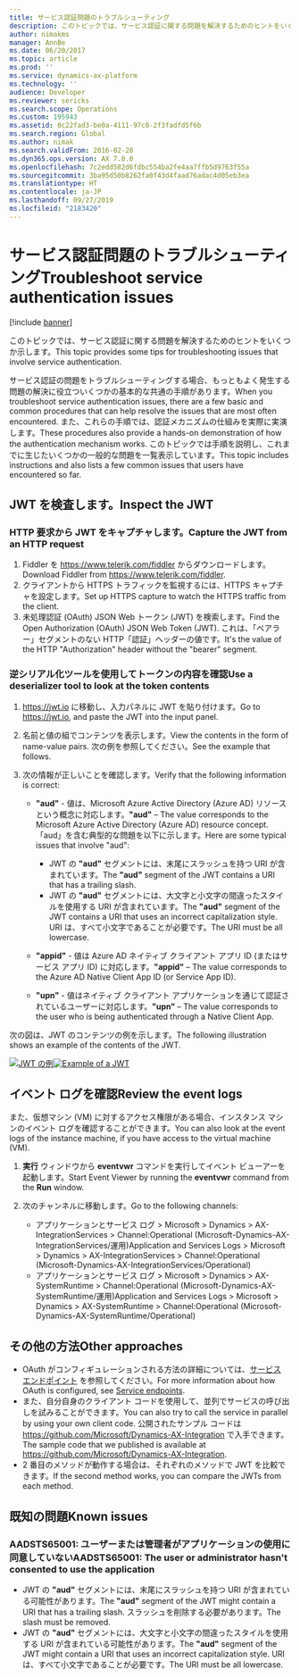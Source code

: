 ```yaml
---
title: サービス認証問題のトラブルシューティング
description: このトピックでは、サービス認証に関する問題を解決するためのヒントをいくつか示します。
author: nimakms
manager: AnnBe
ms.date: 06/20/2017
ms.topic: article
ms.prod: ''
ms.service: dynamics-ax-platform
ms.technology: ''
audience: Developer
ms.reviewer: sericks
ms.search.scope: Operations
ms.custom: 195943
ms.assetid: 0c22fad3-be0a-4111-97c0-2f3fadfd5f6b
ms.search.region: Global
ms.author: nimak
ms.search.validFrom: 2016-02-28
ms.dyn365.ops.version: AX 7.0.0
ms.openlocfilehash: 7c2edd582d6fdbc554ba2fe4aa7ffb5d9763f55a
ms.sourcegitcommit: 3ba95d50b8262fa0f43d4faad76adac4d05eb3ea
ms.translationtype: HT
ms.contentlocale: ja-JP
ms.lasthandoff: 09/27/2019
ms.locfileid: "2183420"
---
```

# <a name="troubleshoot-service-authentication-issues"></a><span data-ttu-id="2f8c5-103">サービス認証問題のトラブルシューティング</span><span class="sxs-lookup"><span data-stu-id="2f8c5-103">Troubleshoot service authentication issues</span></span>

[!include [banner](../includes/banner.md)]

<span data-ttu-id="2f8c5-104">このトピックでは、サービス認証に関する問題を解決するためのヒントをいくつか示します。</span><span class="sxs-lookup"><span data-stu-id="2f8c5-104">This topic provides some tips for troubleshooting issues that involve service authentication.</span></span>

<span data-ttu-id="2f8c5-105">サービス認証の問題をトラブルシューティングする場合、もっともよく発生する問題の解決に役立ついくつかの基本的な共通の手順があります。</span><span class="sxs-lookup"><span data-stu-id="2f8c5-105">When you troubleshoot service authentication issues, there are a few basic and common procedures that can help resolve the issues that are most often encountered.</span></span> <span data-ttu-id="2f8c5-106">また、これらの手順では、認証メカニズムの仕組みを実際に実演します。</span><span class="sxs-lookup"><span data-stu-id="2f8c5-106">These procedures also provide a hands-on demonstration of how the authentication mechanism works.</span></span> <span data-ttu-id="2f8c5-107">このトピックでは手順を説明し、これまでに生じたいくつかの一般的な問題を一覧表示しています。</span><span class="sxs-lookup"><span data-stu-id="2f8c5-107">This topic includes instructions and also lists a few common issues that users have encountered so far.</span></span>

## <a name="inspect-the-jwt"></a><span data-ttu-id="2f8c5-108">JWT を検査します。</span><span class="sxs-lookup"><span data-stu-id="2f8c5-108">Inspect the JWT</span></span>
### <a name="capture-the-jwt-from-an-http-request"></a><span data-ttu-id="2f8c5-109">HTTP 要求から JWT をキャプチャします。</span><span class="sxs-lookup"><span data-stu-id="2f8c5-109">Capture the JWT from an HTTP request</span></span>

1. <span data-ttu-id="2f8c5-110">Fiddler を <https://www.telerik.com/fiddler> からダウンロードします。</span><span class="sxs-lookup"><span data-stu-id="2f8c5-110">Download Fiddler from <https://www.telerik.com/fiddler>.</span></span>
2. <span data-ttu-id="2f8c5-111">クライアントから HTTPS トラフィックを監視するには、HTTPS キャプチャを設定します。</span><span class="sxs-lookup"><span data-stu-id="2f8c5-111">Set up HTTPS capture to watch the HTTPS traffic from the client.</span></span>
3. <span data-ttu-id="2f8c5-112">未処理認証 (OAuth) JSON Web トークン (JWT) を検索します。</span><span class="sxs-lookup"><span data-stu-id="2f8c5-112">Find the Open Authorization (OAuth) JSON Web Token (JWT).</span></span> <span data-ttu-id="2f8c5-113">これは、「ベアラー」セグメントのない HTTP「認証」ヘッダーの値です。</span><span class="sxs-lookup"><span data-stu-id="2f8c5-113">It's the value of the HTTP "Authorization" header without the "bearer" segment.</span></span>

### <a name="use-a-deserializer-tool-to-look-at-the-token-contents"></a><span data-ttu-id="2f8c5-114">逆シリアル化ツールを使用してトークンの内容を確認</span><span class="sxs-lookup"><span data-stu-id="2f8c5-114">Use a deserializer tool to look at the token contents</span></span>

1. <span data-ttu-id="2f8c5-115"><https://jwt.io> に移動し、入力パネルに JWT を貼り付けます。</span><span class="sxs-lookup"><span data-stu-id="2f8c5-115">Go to <https://jwt.io>, and paste the JWT into the input panel.</span></span>
2. <span data-ttu-id="2f8c5-116">名前と値の組でコンテンツを表示します。</span><span class="sxs-lookup"><span data-stu-id="2f8c5-116">View the contents in the form of name-value pairs.</span></span> <span data-ttu-id="2f8c5-117">次の例を参照してください。</span><span class="sxs-lookup"><span data-stu-id="2f8c5-117">See the example that follows.</span></span>
3. <span data-ttu-id="2f8c5-118">次の情報が正しいことを確認します。</span><span class="sxs-lookup"><span data-stu-id="2f8c5-118">Verify that the following information is correct:</span></span>

    - <span data-ttu-id="2f8c5-119">**"aud"** - 値は、Microsoft Azure Active Directory (Azure AD) リソースという概念に対応します。</span><span class="sxs-lookup"><span data-stu-id="2f8c5-119">**"aud"** – The value corresponds to the Microsoft Azure Active Directory (Azure AD) resource concept.</span></span> <span data-ttu-id="2f8c5-120">「aud」を含む典型的な問題を以下に示します。</span><span class="sxs-lookup"><span data-stu-id="2f8c5-120">Here are some typical issues that involve "aud":</span></span>

        - <span data-ttu-id="2f8c5-121">JWT の **"aud"** セグメントには、末尾にスラッシュを持つ URI が含まれています。</span><span class="sxs-lookup"><span data-stu-id="2f8c5-121">The **"aud"** segment of the JWT contains a URI that has a trailing slash.</span></span>
        - <span data-ttu-id="2f8c5-122">JWT の **"aud"** セグメントには、大文字と小文字の間違ったスタイルを使用する URI が含まれています。</span><span class="sxs-lookup"><span data-stu-id="2f8c5-122">The **"aud"** segment of the JWT contains a URI that uses an incorrect capitalization style.</span></span> <span data-ttu-id="2f8c5-123">URI は、すべて小文字であることが必要です。</span><span class="sxs-lookup"><span data-stu-id="2f8c5-123">The URI must be all lowercase.</span></span>

    - <span data-ttu-id="2f8c5-124">**"appid"** - 値は Azure AD ネイティブ クライアント アプリ ID (またはサービス アプリ ID) に対応します。</span><span class="sxs-lookup"><span data-stu-id="2f8c5-124">**"appid"** – The value corresponds to the Azure AD Native Client App ID (or Service App ID).</span></span>
    - <span data-ttu-id="2f8c5-125">**"upn"** - 値はネイティブ クライアント アプリケーションを通じて認証されているユーザーに対応します。</span><span class="sxs-lookup"><span data-stu-id="2f8c5-125">**"upn"** – The value corresponds to the user who is being authenticated through a Native Client App.</span></span>

<span data-ttu-id="2f8c5-126">次の図は、JWT のコンテンツの例を示します。</span><span class="sxs-lookup"><span data-stu-id="2f8c5-126">The following illustration shows an example of the contents of the JWT.</span></span>

<span data-ttu-id="2f8c5-127">[![JWT の例](./media/serviceauthenticationtroubleshooting01.png)](./media/serviceauthenticationtroubleshooting01.png)</span><span class="sxs-lookup"><span data-stu-id="2f8c5-127">[![Example of a JWT](./media/serviceauthenticationtroubleshooting01.png)](./media/serviceauthenticationtroubleshooting01.png)</span></span>

## <a name="review-the-event-logs"></a><span data-ttu-id="2f8c5-128">イベント ログを確認</span><span class="sxs-lookup"><span data-stu-id="2f8c5-128">Review the event logs</span></span>
<span data-ttu-id="2f8c5-129">また、仮想マシン (VM) に対するアクセス権限がある場合、インスタンス マシンのイベント ログを確認することができます。</span><span class="sxs-lookup"><span data-stu-id="2f8c5-129">You can also look at the event logs of the instance machine, if you have access to the virtual machine (VM).</span></span>

1. <span data-ttu-id="2f8c5-130">**実行** ウィンドウから **eventvwr** コマンドを実行してイベント ビューアーを起動します。</span><span class="sxs-lookup"><span data-stu-id="2f8c5-130">Start Event Viewer by running the **eventvwr** command from the **Run** window.</span></span>
2. <span data-ttu-id="2f8c5-131">次のチャンネルに移動します。</span><span class="sxs-lookup"><span data-stu-id="2f8c5-131">Go to the following channels:</span></span>

    - <span data-ttu-id="2f8c5-132">アプリケーションとサービス ログ &gt; Microsoft &gt; Dynamics &gt; AX-IntegrationServices &gt; Channel:Operational (Microsoft-Dynamics-AX-IntegrationServices/運用)</span><span class="sxs-lookup"><span data-stu-id="2f8c5-132">Application and Services Logs &gt; Microsoft &gt; Dynamics &gt; AX-IntegrationServices &gt; Channel:Operational (Microsoft-Dynamics-AX-IntegrationServices/Operational)</span></span>
    - <span data-ttu-id="2f8c5-133">アプリケーションとサービス ログ &gt; Microsoft &gt; Dynamics &gt; AX-SystemRuntime &gt; Channel:Operational (Microsoft-Dynamics-AX-SystemRuntime/運用)</span><span class="sxs-lookup"><span data-stu-id="2f8c5-133">Application and Services Logs &gt; Microsoft &gt; Dynamics &gt; AX-SystemRuntime &gt; Channel:Operational (Microsoft-Dynamics-AX-SystemRuntime/Operational)</span></span>

## <a name="other-approaches"></a><span data-ttu-id="2f8c5-134">その他の方法</span><span class="sxs-lookup"><span data-stu-id="2f8c5-134">Other approaches</span></span>
- <span data-ttu-id="2f8c5-135">OAuth がコンフィギュレーションされる方法の詳細については、[サービス エンドポイント](services-home-page.md) を参照してください。</span><span class="sxs-lookup"><span data-stu-id="2f8c5-135">For more information about how OAuth is configured, see [Service endpoints](services-home-page.md).</span></span>
- <span data-ttu-id="2f8c5-136">また、自分自身のクライアント コードを使用して、並列でサービスの呼び出しを試みることができます。</span><span class="sxs-lookup"><span data-stu-id="2f8c5-136">You can also try to call the service in parallel by using your own client code.</span></span> <span data-ttu-id="2f8c5-137">公開されたサンプル コードは <https://github.com/Microsoft/Dynamics-AX-Integration> で入手できます。</span><span class="sxs-lookup"><span data-stu-id="2f8c5-137">The sample code that we published is available at <https://github.com/Microsoft/Dynamics-AX-Integration>.</span></span>
- <span data-ttu-id="2f8c5-138">2 番目のメソッドが動作する場合は、それぞれのメソッドで JWT を比較できます。</span><span class="sxs-lookup"><span data-stu-id="2f8c5-138">If the second method works, you can compare the JWTs from each method.</span></span>

## <a name="known-issues"></a><span data-ttu-id="2f8c5-139">既知の問題</span><span class="sxs-lookup"><span data-stu-id="2f8c5-139">Known issues</span></span>
### <a name="aadsts65001-the-user-or-administrator-hasnt-consented-to-use-the-application"></a><span data-ttu-id="2f8c5-140">AADSTS65001: ユーザーまたは管理者がアプリケーションの使用に同意していない</span><span class="sxs-lookup"><span data-stu-id="2f8c5-140">AADSTS65001: The user or administrator hasn't consented to use the application</span></span>

- <span data-ttu-id="2f8c5-141">JWT の **"aud"** セグメントには、末尾にスラッシュを持つ URI が含まれている可能性があります。</span><span class="sxs-lookup"><span data-stu-id="2f8c5-141">The **"aud"** segment of the JWT might contain a URI that has a trailing slash.</span></span> <span data-ttu-id="2f8c5-142">スラッシュを削除する必要があります。</span><span class="sxs-lookup"><span data-stu-id="2f8c5-142">The slash must be removed.</span></span>
- <span data-ttu-id="2f8c5-143">JWT の **"aud"** セグメントには、大文字と小文字の間違ったスタイルを使用する URI が含まれている可能性があります。</span><span class="sxs-lookup"><span data-stu-id="2f8c5-143">The **"aud"** segment of the JWT might contain a URI that uses an incorrect capitalization style.</span></span> <span data-ttu-id="2f8c5-144">URI は、すべて小文字であることが必要です。</span><span class="sxs-lookup"><span data-stu-id="2f8c5-144">The URI must be all lowercase.</span></span>

